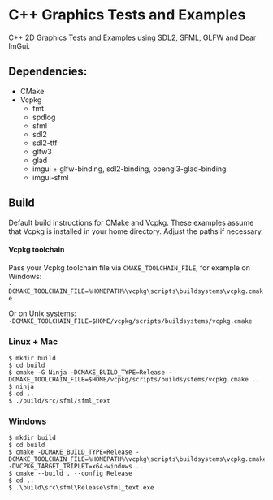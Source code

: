 # C++ Graphics Tests and Examples

C++ 2D Graphics Tests and Examples using SDL2, SFML, GLFW and Dear ImGui.

## Dependencies:

- CMake
- Vcpkg
  - fmt
  - spdlog
  - sfml
  - sdl2
  - sdl2-ttf
  - glfw3
  - glad
  - imgui + glfw-binding, sdl2-binding, opengl3-glad-binding
  - imgui-sfml

## Build

Default build instructions for CMake and Vcpkg. These examples assume that Vcpkg is installed in your home directory. Adjust the paths if necessary.

#### Vcpkg toolchain

Pass your Vcpkg toolchain file via `CMAKE_TOOLCHAIN_FILE`, for example on Windows:  
`-DCMAKE_TOOLCHAIN_FILE=%HOMEPATH%\vcpkg\scripts\buildsystems\vcpkg.cmake`

Or on Unix systems:  
`-DCMAKE_TOOLCHAIN_FILE=$HOME/vcpkg/scripts/buildsystems/vcpkg.cmake`

### Linux + Mac

```
$ mkdir build
$ cd build
$ cmake -G Ninja -DCMAKE_BUILD_TYPE=Release -DCMAKE_TOOLCHAIN_FILE=$HOME/vcpkg/scripts/buildsystems/vcpkg.cmake ..
$ ninja
$ cd ..
$ ./build/src/sfml/sfml_text
```

### Windows

```
$ mkdir build
$ cd build
$ cmake -DCMAKE_BUILD_TYPE=Release -DCMAKE_TOOLCHAIN_FILE=%HOMEPATH%\vcpkg\scripts\buildsystems\vcpkg.cmake -DVCPKG_TARGET_TRIPLET=x64-windows ..
$ cmake --build . --config Release
$ cd ..
$ .\build\src\sfml\Release\sfml_text.exe
```
